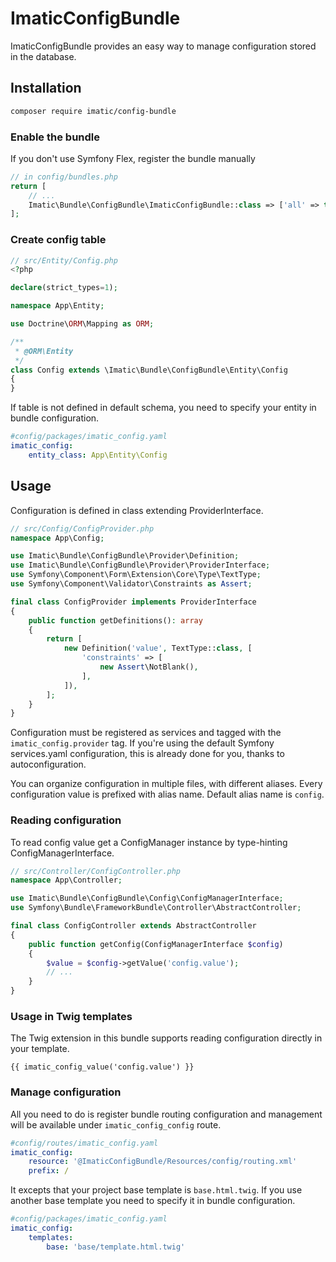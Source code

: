 ImaticConfigBundle
==================

ImaticConfigBundle provides an easy way to manage configuration stored in the database.

## Installation

```bash
composer require imatic/config-bundle
```

### Enable the bundle

If you don't use Symfony Flex, register the bundle manually

```php
// in config/bundles.php
return [
    // ...
    Imatic\Bundle\ConfigBundle\ImaticConfigBundle::class => ['all' => true],
];
```

### Create config table

```php
// src/Entity/Config.php
<?php

declare(strict_types=1);

namespace App\Entity;

use Doctrine\ORM\Mapping as ORM;

/**
 * @ORM\Entity
 */
class Config extends \Imatic\Bundle\ConfigBundle\Entity\Config
{
}
```

If table is not defined in default schema, you need to specify your entity in bundle configuration.

```yaml
#config/packages/imatic_config.yaml
imatic_config:
    entity_class: App\Entity\Config
```

## Usage

Configuration is defined in class extending ProviderInterface.

```php
// src/Config/ConfigProvider.php
namespace App\Config;

use Imatic\Bundle\ConfigBundle\Provider\Definition;
use Imatic\Bundle\ConfigBundle\Provider\ProviderInterface;
use Symfony\Component\Form\Extension\Core\Type\TextType;
use Symfony\Component\Validator\Constraints as Assert;

final class ConfigProvider implements ProviderInterface
{
    public function getDefinitions(): array
    {
        return [
            new Definition('value', TextType::class, [
                'constraints' => [
                    new Assert\NotBlank(),
                ],
            ]),
        ];
    }
}
```

Configuration must be registered as services and tagged with the `imatic_config.provider` tag. If you're using the default Symfony services.yaml configuration, this is already done for you, thanks to autoconfiguration.

You can organize configuration in multiple files, with different aliases. Every configuration value is prefixed with alias name. Default alias name is `config`.

### Reading configuration

To read config value get a ConfigManager instance by type-hinting ConfigManagerInterface.

```php
// src/Controller/ConfigController.php
namespace App\Controller;

use Imatic\Bundle\ConfigBundle\Config\ConfigManagerInterface;
use Symfony\Bundle\FrameworkBundle\Controller\AbstractController;

final class ConfigController extends AbstractController
{
    public function getConfig(ConfigManagerInterface $config)
    {
        $value = $config->getValue('config.value');
        // ...
    }
}
```

### Usage in Twig templates

The Twig extension in this bundle supports reading configuration directly in your template.

```twig
{{ imatic_config_value('config.value') }}
```

### Manage configuration

All you need to do is register bundle routing configuration and management will be available under `imatic_config_config` route.

```yaml
#config/routes/imatic_config.yaml
imatic_config:
    resource: '@ImaticConfigBundle/Resources/config/routing.xml'
    prefix: /
```

It excepts that your project base template is `base.html.twig`. If you use another base template you need to specify it in bundle configuration.

```yaml
#config/packages/imatic_config.yaml
imatic_config:
    templates:
        base: 'base/template.html.twig'
```
